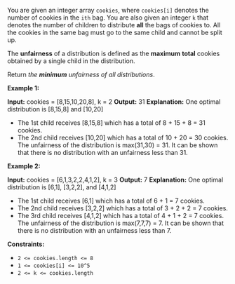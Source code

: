 
You are given an integer array  `cookies`, where  `cookies[i]`  denotes the number of cookies in the  `ith`  bag. You are also given an integer  `k`  that denotes the number of children to distribute  **all**  the bags of cookies to. All the cookies in the same bag must go to the same child and cannot be split up.

The  **unfairness**  of a distribution is defined as the  **maximum**  **total**  cookies obtained by a single child in the distribution.

Return  _the  **minimum**  unfairness of all distributions_.

**Example 1:**

**Input:** cookies = [8,15,10,20,8], k = 2
**Output:** 31
**Explanation:** One optimal distribution is [8,15,8] and [10,20]
- The 1st child receives [8,15,8] which has a total of 8 + 15 + 8 = 31 cookies.
- The 2nd child receives [10,20] which has a total of 10 + 20 = 30 cookies.
  The unfairness of the distribution is max(31,30) = 31.
  It can be shown that there is no distribution with an unfairness less than 31.

**Example 2:**

**Input:** cookies = [6,1,3,2,2,4,1,2], k = 3
**Output:** 7
**Explanation:** One optimal distribution is [6,1], [3,2,2], and [4,1,2]
- The 1st child receives [6,1] which has a total of 6 + 1 = 7 cookies.
- The 2nd child receives [3,2,2] which has a total of 3 + 2 + 2 = 7 cookies.
- The 3rd child receives [4,1,2] which has a total of 4 + 1 + 2 = 7 cookies.
  The unfairness of the distribution is max(7,7,7) = 7.
  It can be shown that there is no distribution with an unfairness less than 7.

**Constraints:**

-   `2 <= cookies.length <= 8`
-   `1 <= cookies[i] <= 10^5`
-   `2 <= k <= cookies.length`
